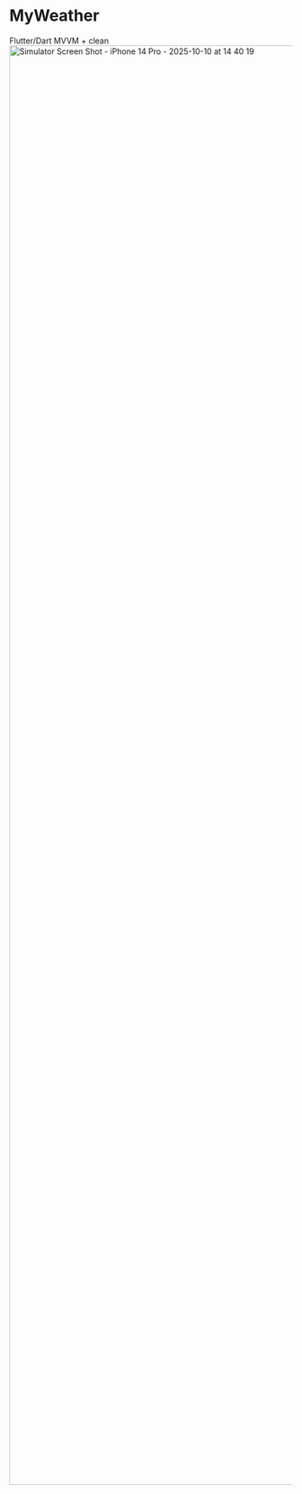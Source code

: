 # MyWeather

Flutter/Dart
MVVM + clean
<img width="1179" height="2556" alt="Simulator Screen Shot - iPhone 14 Pro - 2025-10-10 at 14 40 19" src="https://github.com/user-attachments/assets/322e4984-961a-414b-b766-d765da3b8b28" />
